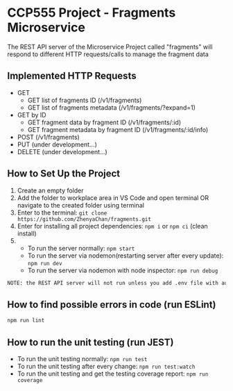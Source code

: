 # CCP555 Project - Fragments Microservice

The REST API server of the Microservice Project called "fragments" will respond to different HTTP requests/calls to manage the fragment data

## Implemented HTTP Requests

- GET
  - GET list of fragments ID (/v1/fragments)
  - GET list of fragments metadata (/v1/fragments/?expand=1)
- GET by ID
  - GET fragment data by fragment ID (/v1/fragments/:id)
  - GET fragment metadata by fragment ID (/v1/fragments/:id/info)
- POST (/v1/fragments)
- PUT (under development...)
- DELETE (under development...)

## How to Set Up the Project

1. Create an empty folder
2. Add the folder to workplace area in VS Code and open terminal OR navigate to the created folder using terminal
3. Enter to the terminal:
   `git clone https://github.com/ZhenyaChan/fragments.git`
4. Enter for installing all project dependencies: `npm i` or `npm ci` (clean install)
5. - To run the server normally: `npm start`
   - To run the server via nodemon(restarting server after every update): `npm run dev`
   - To run the server via nodemon with node inspector: `npm run debug`

```sh
NOTE: the REST API server will not run unless you add .env file with authentication credentials, port, and API URL numbers.
```

## How to find possible errors in code (run ESLint)

```sh
npm run lint
```

## How to run the unit testing (run JEST)

- To run the unit testing normally: `npm run test`
- To run the unit testing after every change: `npm run test:watch`
- To run the unit testing and get the testing coverage report: `npm run coverage`
